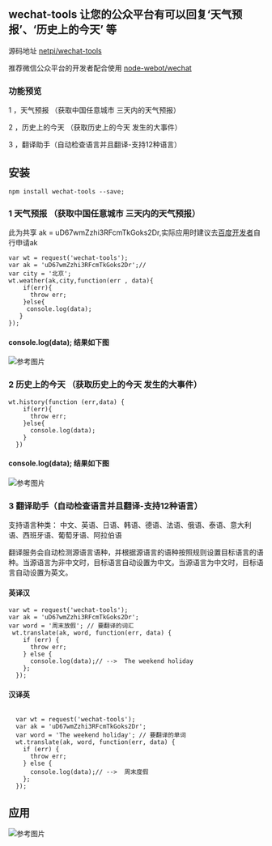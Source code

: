## wechat-tools 让您的公众平台有可以回复‘天气预报’、‘历史上的今天’ 等
源码地址 [netpi/wechat-tools](https://github.com/netpi/wechat-tools)


推荐微信公众平台的开发者配合使用 [node-webot/wechat](https://github.com/node-webot/wechat)

### 功能预览

1 ，天气预报 （获取中国任意城市 三天内的天气预报）

2 ，历史上的今天 （获取历史上的今天 发生的大事件）

3 ，翻译助手（自动检查语言并且翻译-支持12种语言）


## 安装
```
npm install wechat-tools --save;
```
### 1 天气预报 （获取中国任意城市 三天内的天气预报）
此为共享 ak = uD67wmZzhi3RFcmTkGoks2Dr,实际应用时建议去[百度开发者](http://developer.baidu.com/map/index.php)自行申请ak

```
var wt = request('wechat-tools');
var ak = 'uD67wmZzhi3RFcmTkGoks2Dr';//
var city = '北京';
wt.weather(ak,city,function(err , data){
    if(err){
      throw err;
    }else{
     console.log(data);
   }
});
```
#### console.log(data); 结果如下图
![参考图片](http://pistatic.qiniudn.com/images/weather01.png?imageView2/1/w/500/)
### 2 历史上的今天 （获取历史上的今天 发生的大事件）
```
wt.history(function (err,data) {
    if(err){
      throw err;
    }else{
      console.log(data);
    }
  })
```
#### console.log(data); 结果如下图
![参考图片](http://pistatic.qiniudn.com/images/history01.png?imageView2/1/w/400/)

### 3 翻译助手（自动检查语言并且翻译-支持12种语言）

支持语言种类：
中文、英语、日语、韩语、德语、法语、俄语、泰语、意大利语、西班牙语、葡萄牙语、阿拉伯语


翻译服务会自动检测源语言语种，并根据源语言的语种按照规则设置目标语言的语种。当源语言为非中文时，目标语言自动设置为中文。当源语言为中文时，目标语言自动设置为英文。

#### 英译汉
```
var wt = request('wechat-tools');
var ak = 'uD67wmZzhi3RFcmTkGoks2Dr';
var word = '周末放假'; // 要翻译的词汇
 wt.translate(ak, word, function(err, data) {
    if (err) {
      throw err;
    } else {
      console.log(data);// -->  The weekend holiday
    };
  });
```
#### 汉译英
```

  var wt = request('wechat-tools');
  var ak = 'uD67wmZzhi3RFcmTkGoks2Dr';
  var word = 'The weekend holiday'; // 要翻译的单词
  wt.translate(ak, word, function(err, data) {
    if (err) {
      throw err;
    } else {
      console.log(data);// -->  周末度假
    };
  });

```

##  应用
![参考图片](http://pistatic.qiniudn.com/images/history-code.jpg?imageView2/1/w/300/)